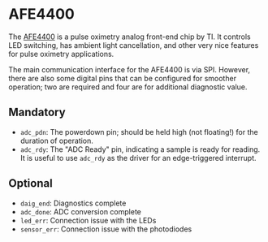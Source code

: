 # AFE4400

The [AFE4400][afe4400] is a pulse oximetry analog front-end chip by TI. It controls LED switching, has
ambient light cancellation, and other very nice features for pulse oximetry applications.

The main communication interface for the AFE4400 is via SPI. However, there are also some
digital pins that can be configured for smoother operation; two are required and four are for
additional diagnostic value.

## Mandatory
- `adc_pdn`: The powerdown pin; should be held high (not floating!) for the duration of operation.
- `adc_rdy`: The "ADC Ready" pin, indicating a sample is ready for reading.
It is useful to use `adc_rdy` as the driver for an edge-triggered interrupt.

## Optional
- `daig_end`: Diagnostics complete
- `adc_done`: ADC conversion complete
- `led_err`: Connection issue with the LEDs
- `sensor_err`: Connection issue with the photodiodes

[afe4400]: http://www.ti.com/product/afe4400
